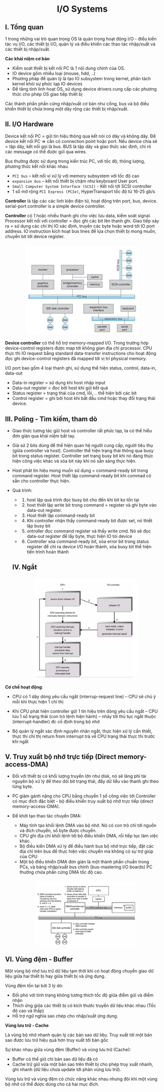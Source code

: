 <h1 align="center">I/O Systems</h1>

## I. Tổng quan

1 trong những vai trò quan trọng OS là quản trong hoạt động I/O - điều kiến tác vụ I/O, các thiết bị I/O, quản lý và điều khiển các thao tác nhập/xuất và các thiết bị nhập/xuất.

**Các khái niệm cơ bản**
- Kiểm soát thiết bị kết nối PC là 1 nội dung chính của OS.
- IO device gồm nhiều loại (mouse, hdd, ..)
- Phương pháp để quản lý là tạo IO subsystem trong kernel, phân tách kernel khỏi sự phức tạp IO devices
- Để tăng tính linh hoạt OS, sử dụng device drivers cung cấp các phương thức cho phép OS giao tiếp thiết bị

Các thành phần phần cứng nhập/xuất cơ bản như cổng, bus và bộ điều khiển thiết bị chứa trong một dãy rộng các thiết bị nhập/xuất.

## II. I/O Hardware
Device kết nối PC = gửi tín hiệu thông qua kết nói có dây và không dây. Để device kết nối PC => cần có connection point hoặc port. Nếu device chia sẽ = tập dây, kết nối gọi là bus. BUS là tập dây và giao thức xác định, chỉ rõ các message có thể được gửi qua wires.

Bus thường được sử dụng trong kiến trúc PC, với tốc độ, thông lượng, phương thức kết nối khác nhau.

- `PCI bus` – kết nối vi xử lý với memory subsystem với tốc độ cao
- `expansion bus` – kết nối thiết bị chậm như keybroard User port.
- `Small Computer System Interface (SCSI)` - Kết nối tới SCSI controller
- 1 số mở rộng `PCI Express (PCIe)`, HyperTransport tốc độ từ 16-25 gb/s

**Controller** là tập các các linh kiện điện tử, hoạt động trên port, bus, device. serial-port controller is a simple device controller.

**Controller** có 1 hoặc nhiều thanh ghi cho việc lưu data, kiểm soát signal. Processor kết nối với controller = đọc ghi các bit lên thanh ghi. Giao tiếp xảy ra = sử dụng các chỉ thị IO xác định, truyền các byte hoặc word tới IO port address. IO instruction kích hoạt bus lines để lựa chọn thiết bị mong muốn, chuyển bit tới device register.

<h3 align="center"><img src="../../03-Images/document/28.png"></h3>

**Device controller** có thể hỗ trợ memory-mapped I/O. Trong trường hơp device-control registers được map tới không gian địa chỉ processor. CPU thực thi IO request bằng standard data-transfer instructions cho hoạt động đọc ghi device-control registers đã mapped tới vị trí physical memory.

I/O port bao gồm 4 loại thanh ghi, sử dụng thể hiện status, control, data-in, data-out
- Data-in register = sử dụng khi host nhập input
- Data-out register = đọc bởi host khi gửi kết quả
- Status register = trạng thái của cmd, lỗi, .. thể hiện bởi các bit
- Control register = ghi bởi host khi bắt đầu cmd hoặc thay đổi trạng thái device.

## III. Poling - Tìm kiếm, tham dò

- Giao thức tương tác giữ host và controller rất phức tạp, ta có thể hiểu đơn giản qua khái niệm bắt tay.
- Giả sử 2 bits dùng để thể hiện quan hệ người cung cấp, người tiêu thụ (giữa controller và host). Controller thể hiện trạng thái thông qua busy bit trong status register. Controller set trạng busy bit khi nó đang thực hiện công việc khác và xóa bit này khi nó sẵn sàng thực hiện.

- Host phát tín hiệu mong muốn sử dụng = command-ready bit trong command register. Host thiết lập command-ready bit khi commad có sẵn cho controller thực hiện.

- Quá trình:
  - 1. host lặp quá trình đọc busy bit cho đến khi bit ko tồn tại
  - 2. host thiết lập write bit trong command = register và ghi byte vào data-out register.
  - 3. Host thiết lập command-ready bit
  - 4. Khi controller nhận thấy command-ready bit được set, nó thiết lập busy bit
  - 5. ontroller đọc command register và thấy write cmd. Nó sẽ đọc data-out register để lấy byte, thực hiện IO tói device
  - 6. Controller xóa command-ready bit, xóa error bit trong status register để chỉ ra device I/O hoàn thành, xóa busy bit thể hiện tiến trình hoàn thành


  ## IV. Ngắt

  <h3 align="center"><img src="../../03-Images/document/29.png"></h3>

**Cơ chế hoạt động**:
- CPU có 1 dây dòng yêu cầu ngắt (interrup-request line) – CPU sẽ chú ý mỗi khi thực hiện 1 chỉ thị
- Khi CPU phát hiện controller gửi 1 tín hiệu trên dòng yêu cầu ngắt – CPU lưu 1 số trạng thái (con trỏ lệnh hiện hành) – nhảy tới thủ tục ngắt thuộc (interrupt-handler) đc cố định trong bộ nhớ

- Bộ quản lý ngắt xác định nguyên nhân ngắt, thực hiện xử lý cần thiết, thực thi chỉ thị return from interrupt trả về CPU trạng thái thực thi trước khi ngắt

## V. Truy xuất bộ nhớ trực tiếp (Direct memory-access-DMA)

- Đối với thiết bị có khối lượng truyền lớn như disk, nó sẽ lãng phí tài nguyên bộ xử lý để theo dõi bit trạng thái, đẩy dữ liễu vào thanh ghi theo từng byte.
- PC giảm gánh nặng cho CPU bằng chuyển 1 số công việc tới Controller có mục đích đặc biệt - bộ điều khiển truy xuất bộ nhớ trực tiếp (direct memory-access-DMA).

- Để khởi tạo thao tác chuyển DMA:
  - Máy tính tạo khối lệnh DMA vào bộ nhớ. Nó có con trỏ chỉ tới nguồn và đích chuyển, số byte được chuyển.
  - CPU ghi địa chỉ khối lệnh tới bộ điều khiển DMA, rồi tiếp tục làm việc khác.
  - Bộ điều kiển DMA xử lý để điều hành bus bộ nhớ trực tiếp, đặt các địa chỉ trên bus để thực hiện việc chuyển mà không có sự trợ giúp của CPU
  - Một bộ điều khiển DMA đơn giản là một thành phần chuẩn trong PCs, và bảng nhập/xuất bus chính (bus-mastering I/O boards) PC thường chứa phần cứng DMA tốc độ cao.


  <h3 align="center"><img src="../../03-Images/document/30.png"></h3>

## VI. Vùng đệm - Buffer

Một vùng bộ nhớ lưu trữ dữ liệu tạm thời khi có hoạt động chuyển giao dữ liệu giữa hai thiết bị hay giữa thiết bị và ứng dụng.

Vùng đệm tồn tại bởi 3 lý dó:
- Đối phó với tính trạng không tương thích tốc độ giữa điểm gửi và điểm nhận
- Thích ứng giữa các thiết bị có kích thước truyền dữ liệu khác nhau (Tốc độ cao và thấp)
- Hỗ trợ ngữ nghĩa sao chép cho nhập/xuất ứng dụng.

**Vùng lưu trữ - Cache**

Là vùng bộ nhớ nhanh quản lý các bản sao dữ liệu. Truy xuất tới một bản sao được lưu trữ hiệu quả hơn truy xuất tới bản gốc

Sự khác nhau giữa vùng đệm (Buffer) và vùng lưu trữ (Cache):
- Buffer có thể giữ chỉ bản sao dữ liệu đã có
- Cache trữ giữ vừa một bản sao trên thiết bị cho phép truy xuất nhanh, ghi nhanh (dữ liệu chưa update tới phân vùng lưu trữ).

Vùng lưu trữ và vùng đệm có chức năng khác nhau nhưng đôi khi một vùng bộ nhớ có thể được dùng cho cả hai mục đích.